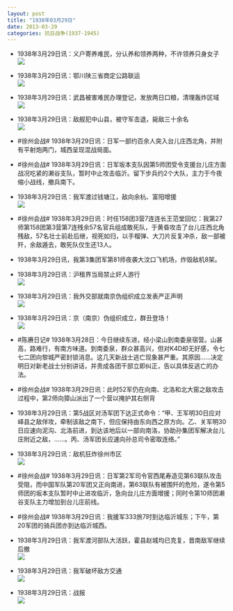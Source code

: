```yaml
---
layout: post
title: "1938年03月29日"
date: 2013-03-29
categories: 抗日战争(1937-1945)
---
```


<meta name="referrer" content="no-referrer" />

- 1938年3月29日讯：义户寄养难民，分认养和领养两种，不许领养只身女子 <br/><img src="https://ww4.sinaimg.cn/large/aca367d8jw1e371i0j4wkj.jpg" />

- 1938年3月29日讯：鄂川陕三省商定公路联运 <br/><img src="https://ww4.sinaimg.cn/large/aca367d8jw1e36zs2bwr1j.jpg" />

- 1938年3月29日讯：武昌被害难民办理登记，发放两日口粮，清理轰炸区域 <br/><img src="https://ww4.sinaimg.cn/large/aca367d8jw1e36ybe8uctj.jpg" />

- 1938年3月29日讯：敌舰犯中山县，被守军击退，毙敌三十余名 <br/><img src="https://ww2.sinaimg.cn/large/aca367d8jw1e36y1jeadoj.jpg" />

- #徐州会战# 1938年3月29日讯：日军一部约百余人突入台儿庄西北角，并附有平射炮两门，城西呈现混战局面。 

- #徐州会战# 1938年3月29日讯：日军坂本支队因第5师团受令支援台儿庄方面战况吃紧的濑谷支队，暂时中止攻击临沂。留下步兵约2个大队，主力于今夜缩小战线，撤兵南下。 

- 1938年3月29日讯：我军渡过钱塘江，敌向余杭、富阳增援 <br/><img src="https://ww4.sinaimg.cn/large/aca367d8jw1e36ukaugc3j.jpg" />

- #徐州会战# 1938年3月29日讯：时任158团3营7连连长王范堂回忆：我第27师第158团第3营第7连残余57名官兵组成敢死队，于黄昏攻击了台儿庄西北角残敌，57名壮士前赴后继，视死如归，以手榴弹、大刀片反复冲杀，敌一部被歼，余敌遁去，敢死队仅生还13人。 

- 1938年3月29日讯，我第3集团军第81师夜袭大汶口飞机场，炸毁敌机8架。 

- 1938年3月29日讯：沪租界当局禁止奸人游行 <br/><img src="https://ww4.sinaimg.cn/large/aca367d8jw1e36nmvhfhyj.jpg" />

- 1938年3月29日讯：我外交部就南京伪组织成立发表严正声明 <br/><img src="https://ww4.sinaimg.cn/large/aca367d8jw1e36k64iuylj.jpg" />

- 1938年3月29日讯：京（南京）伪组织成立，群丑登场！ <br/><img src="https://ww1.sinaimg.cn/large/aca367d8jw1e36ifxdyqvj.jpg" />

- #陈赓日记# 1938年3月28日：今日继续东进，经小梁山到南委泉宿营。山甚高，路难行，有南方味道。到南委泉，群众甚高兴，但对K4D却无好感，令七七二团向黎城严密封锁消息。这几天新战士逃亡现象甚严重。其原因......决定明日对新老战士分别讲话，并责成各团干部立即纠正，告以具体反逃亡的办法。 

- #徐州会战# 1938年3月29日讯：此时52军仍在向南、北洛和北大窑之敌攻击过程中，第2师向獐山派出了一个营以掩护其右侧背 

- 1938年3月29日讯：第5战区对汤军团下达正式命令：“甲、王军明30日应对峄县之敌佯攻，牵制该敌之南下，但应保持由东向西之原方向。乙、关军明30日应速向泥沟、北洛前进，到达该地后以一部向南洛，协助孙集团军解决台儿庄附近之敌，......。丙、汤军团长应速向孙总司令密取连络。”  

- 1938年3月29日讯：敌机狂炸徐州市区 <br/><img src="https://ww1.sinaimg.cn/large/aca367d8jw1e36d7q5k5jj.jpg" />

- #徐州会战# 1938年3月29日讯：日军第2军司令官西尾寿造见第63联队攻击受阻，而中国军队第20军团又正向南进，第63联队有被围歼的危险，遂令第5师团的坂本支队暂时中止进攻临沂，急向台儿庄方面增援；同时令第10师团濑谷支队主力增加到台儿庄前线。  

- #徐州会战# 1938年3月29日讯：我援军333旅7时到达临沂城东；下午，第20军团的骑兵团亦到达临沂城西。 

- 1938年3月29日讯：我军渡河部队大活跃，霍县赵城均已克复，晋南敌军继续后撤 <br/><img src="https://ww3.sinaimg.cn/large/aca367d8jw1e36a1893whj.jpg" />

- 1938年3月29日讯：我军破坏敌方交通 <br/><img src="https://ww3.sinaimg.cn/large/aca367d8jw1e369r62a6yj.jpg" />

- 1938年3月29日讯：战报 <br/><img src="https://ww4.sinaimg.cn/large/aca367d8jw1e368vlyvkdj.jpg" />

